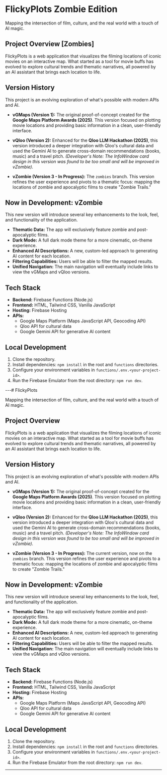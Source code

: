 # FlickyPlots Zombie Edition

Mapping the intersection of film, culture, and the real world with a touch of AI magic.

## Project Overview [Zombies]

FlickyPlots is a web application that visualizes the filming locations of iconic movies on an interactive map. What started as a tool for movie buffs has evolved to explore cultural trends and thematic narratives, all powered by an AI assistant that brings each location to life.

## Version History

This project is an evolving exploration of what's possible with modern APIs and AI.

* **vGMaps (Version 1):** The original proof-of-concept created for the **Google Maps Platform Awards (2025)**. This version focused on plotting movie locations and providing basic information in a clean, user-friendly interface.

* **vQloo (Version 2):** Enhanced for the **Qloo LLM Hackathon (2025)**, this version introduced a deeper integration with Qloo's cultural data and used the Gemini AI to generate cross-domain recommendations (books, music) and a travel pitch. *(Developer's Note: The InfoWindow card design in this version was found to be too small and will be improved in vZombie).*

* **vZombie (Version 3 - In Progress):** The `zombies` branch. This version refines the user experience and pivots to a thematic focus: mapping the locations of zombie and apocalyptic films to create "Zombie Trails."

## Now in Development: vZombie

This new version will introduce several key enhancements to the look, feel, and functionality of the application.

* **Thematic Data:** The app will exclusively feature zombie and post-apocalyptic films.
* **Dark Mode:** A full dark mode theme for a more cinematic, on-theme experience.
* **Enhanced AI Descriptions:** A new, custom-led approach to generating AI content for each location.
* **Filtering Capabilities:** Users will be able to filter the mapped results.
* **Unified Navigation:** The main navigation will eventually include links to view the vGMaps and vQloo versions.

## Tech Stack

* **Backend:** Firebase Functions (Node.js)
* **Frontend:** HTML, Tailwind CSS, Vanilla JavaScript
* **Hosting:** Firebase Hosting
* **APIs:**
    * Google Maps Platform (Maps JavaScript API, Geocoding API)
    * Qloo API for cultural data
    * Google Gemini API for generative AI content

## Local Development

1.  Clone the repository.
2.  Install dependencies: `npm install` in the root and `functions` directories.
3.  Configure your environment variables in `functions/.env.<your-project-id>`.
4.  Run the Firebase Emulator from the root directory: `npm run dev`.

---# FlickyPlots

Mapping the intersection of film, culture, and the real world with a touch of AI magic.

## Project Overview

FlickyPlots is a web application that visualizes the filming locations of iconic movies on an interactive map. What started as a tool for movie buffs has evolved to explore cultural trends and thematic narratives, all powered by an AI assistant that brings each location to life.

## Version History

This project is an evolving exploration of what's possible with modern APIs and AI.

* **vGMaps (Version 1):** The original proof-of-concept created for the **Google Maps Platform Awards (2025)**. This version focused on plotting movie locations and providing basic information in a clean, user-friendly interface.

* **vQloo (Version 2):** Enhanced for the **Qloo LLM Hackathon (2025)**, this version introduced a deeper integration with Qloo's cultural data and used the Gemini AI to generate cross-domain recommendations (books, music) and a travel pitch. *(Developer's Note: The InfoWindow card design in this version was found to be too small and will be improved in vZombie).*

* **vZombie (Version 3 - In Progress):** The current version, now on the `zombies` branch. This version refines the user experience and pivots to a thematic focus: mapping the locations of zombie and apocalyptic films to create "Zombie Trails."

## Now in Development: vZombie

This new version will introduce several key enhancements to the look, feel, and functionality of the application.

* **Thematic Data:** The app will exclusively feature zombie and post-apocalyptic films.
* **Dark Mode:** A full dark mode theme for a more cinematic, on-theme experience.
* **Enhanced AI Descriptions:** A new, custom-led approach to generating AI content for each location.
* **Filtering Capabilities:** Users will be able to filter the mapped results.
* **Unified Navigation:** The main navigation will eventually include links to view the vGMaps and vQloo versions.

## Tech Stack

* **Backend:** Firebase Functions (Node.js)
* **Frontend:** HTML, Tailwind CSS, Vanilla JavaScript
* **Hosting:** Firebase Hosting
* **APIs:**
    * Google Maps Platform (Maps JavaScript API, Geocoding API)
    * Qloo API for cultural data
    * Google Gemini API for generative AI content

## Local Development

1.  Clone the repository.
2.  Install dependencies: `npm install` in the root and `functions` directories.
3.  Configure your environment variables in `functions/.env.<your-project-id>`.
4.  Run the Firebase Emulator from the root directory: `npm run dev`.

---
